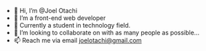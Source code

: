 - 👋 Hi, I’m @Joel Otachi
- 👀 I’m a front-end web developer
- 🌱 Currently a student in technology field.
- 💞️ I’m looking to collaborate on with as many people as possible...
- 📫 Reach me via email joelotachi@gmail.com

<!---
Joel Otachi is a ✨ special ✨ repository because its `README.md` (this file) appears on your GitHub profile.
You can click the Preview link to take a look at your changes.
--->
